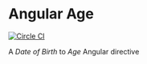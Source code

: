 # Angular Age
[![Circle CI](https://circleci.com/gh/yoda-yoda/angular-age.svg?style=svg&circle-token=03b71933ae4a3b0545dbdb0c7224c9590e7fd1aa)](https://circleci.com/gh/yoda-yoda/angular-age)

A *Date of Birth* to *Age* Angular directive
